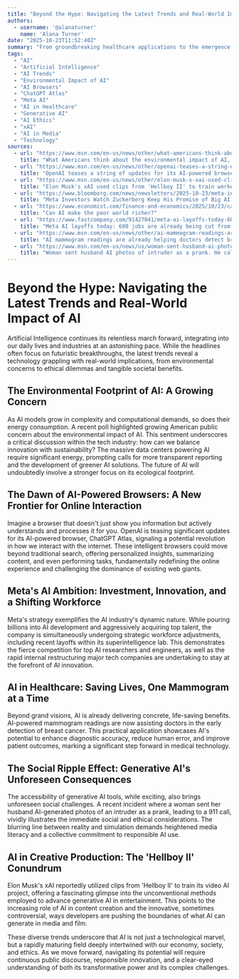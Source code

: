 ```yaml
---
title: "Beyond the Hype: Navigating the Latest Trends and Real-World Impact of AI"
authors:
  - username: '@alanaturner'
    name: 'Alana Turner'
date: "2025-10-23T11:52:40Z"
summary: "From groundbreaking healthcare applications to the emergence of AI-powered browsers and the complex societal challenges of deepfakes, Artificial Intelligence is rapidly reshaping our world. This post explores the newest developments, public perceptions, and critical discussions defining the future of AI."
tags:
  - "AI"
  - "Artificial Intelligence"
  - "AI Trends"
  - "Environmental Impact of AI"
  - "AI Browsers"
  - "ChatGPT Atlas"
  - "Meta AI"
  - "AI in Healthcare"
  - "Generative AI"
  - "AI Ethics"
  - "xAI"
  - "AI in Media"
  - "Technology"
sources:
  - url: "https://www.msn.com/en-us/news/other/what-americans-think-about-the-environmental-impact-of-ai-according-to-a-new-poll/ar-AA1P2Ahq"
    title: "What Americans think about the environmental impact of AI, according to a new poll"
  - url: "https://www.msn.com/en-us/news/other/openai-teases-a-string-of-updates-for-its-ai-powered-browser-chatgpt-atlas/ar-AA1P2xsN"
    title: "OpenAI teases a string of updates for its AI-powered browser, ChatGPT Atlas"
  - url: "https://www.msn.com/en-us/news/other/elon-musk-s-xai-used-clips-from-hellboy-ii-to-train-workers-for-its-video-ai-project/ar-AA1P25DY"
    title: "Elon Musk's xAI used clips from 'Hellboy II' to train workers for its video AI project"
  - url: "https://www.bloomberg.com/news/newsletters/2025-10-23/meta-investors-watch-zuckerberg-keep-his-promise-of-big-ai-spending"
    title: "Meta Investors Watch Zuckerberg Keep His Promise of Big AI Spending"
  - url: "https://www.economist.com/finance-and-economics/2025/10/23/can-ai-make-the-poor-world-richer"
    title: "Can AI make the poor world richer?"
  - url: "https://www.fastcompany.com/91427041/meta-ai-layoffs-today-600-jobs-are-already-being-cut-from-alexandr-wang-superintelligence-lab"
    title: "Meta AI layoffs today: 600 jobs are already being cut from Alexandr Wang's superintelligence lab"
  - url: "https://www.msn.com/en-us/news/other/ai-mammogram-readings-are-already-helping-doctors-detect-breast-cancer/ar-AA1OZu4z"
    title: "AI mammogram readings are already helping doctors detect breast cancer"
  - url: "https://www.msn.com/en-us/news/us/woman-sent-husband-ai-photos-of-intruder-as-a-prank-he-called-911/ar-AA1P1XMq"
    title: "Woman sent husband AI photos of intruder as a prank. He called 911."
---
```


# Beyond the Hype: Navigating the Latest Trends and Real-World Impact of AI

Artificial Intelligence continues its relentless march forward, integrating into our daily lives and industries at an astonishing pace. While the headlines often focus on futuristic breakthroughs, the latest trends reveal a technology grappling with real-world implications, from environmental concerns to ethical dilemmas and tangible societal benefits.

## The Environmental Footprint of AI: A Growing Concern

As AI models grow in complexity and computational demands, so does their energy consumption. A recent poll highlighted growing American public concern about the environmental impact of AI. This sentiment underscores a critical discussion within the tech industry: how can we balance innovation with sustainability? The massive data centers powering AI require significant energy, prompting calls for more transparent reporting and the development of greener AI solutions. The future of AI will undoubtedly involve a stronger focus on its ecological footprint.

## The Dawn of AI-Powered Browsers: A New Frontier for Online Interaction

Imagine a browser that doesn't just show you information but actively understands and processes it for you. OpenAI is teasing significant updates for its AI-powered browser, ChatGPT Atlas, signaling a potential revolution in how we interact with the internet. These intelligent browsers could move beyond traditional search, offering personalized insights, summarizing content, and even performing tasks, fundamentally redefining the online experience and challenging the dominance of existing web giants.

## Meta's AI Ambition: Investment, Innovation, and a Shifting Workforce

Meta's strategy exemplifies the AI industry's dynamic nature. While pouring billions into AI development and aggressively acquiring top talent, the company is simultaneously undergoing strategic workforce adjustments, including recent layoffs within its superintelligence lab. This demonstrates the fierce competition for top AI researchers and engineers, as well as the rapid internal restructuring major tech companies are undertaking to stay at the forefront of AI innovation.

## AI in Healthcare: Saving Lives, One Mammogram at a Time

Beyond grand visions, AI is already delivering concrete, life-saving benefits. AI-powered mammogram readings are now assisting doctors in the early detection of breast cancer. This practical application showcases AI's potential to enhance diagnostic accuracy, reduce human error, and improve patient outcomes, marking a significant step forward in medical technology.

## The Social Ripple Effect: Generative AI's Unforeseen Consequences

The accessibility of generative AI tools, while exciting, also brings unforeseen social challenges. A recent incident where a woman sent her husband AI-generated photos of an intruder as a prank, leading to a 911 call, vividly illustrates the immediate social and ethical considerations. The blurring line between reality and simulation demands heightened media literacy and a collective commitment to responsible AI use.

## AI in Creative Production: The 'Hellboy II' Conundrum

Elon Musk's xAI reportedly utilized clips from 'Hellboy II' to train its video AI project, offering a fascinating glimpse into the unconventional methods employed to advance generative AI in entertainment. This points to the increasing role of AI in content creation and the innovative, sometimes controversial, ways developers are pushing the boundaries of what AI can generate in media and film.

These diverse trends underscore that AI is not just a technological marvel, but a rapidly maturing field deeply intertwined with our economy, society, and ethics. As we move forward, navigating its potential will require continuous public discourse, responsible innovation, and a clear-eyed understanding of both its transformative power and its complex challenges.
